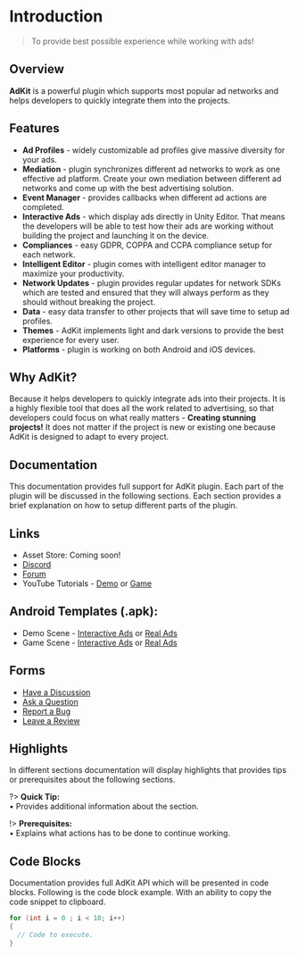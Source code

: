# Introduction

> To provide best possible experience while working with ads!

## Overview

**AdKit** is a powerful plugin which supports most popular ad networks and helps developers to quickly integrate them into the projects. 

## Features

- **Ad Profiles** - widely customizable ad profiles give massive diversity for your ads. 
- **Mediation** - plugin synchronizes different ad networks to work as one effective ad platform. Create your own mediation between different ad networks and come up with the best advertising solution. 
- **Event Manager** - provides callbacks when different ad actions are completed.
- **Interactive Ads** - which display ads directly in Unity Editor. That means the developers will be able to test how their ads are working without building the project and launching it on the device.  
- **Compliances** - easy GDPR, COPPA and CCPA compliance setup for each network.  
- **Intelligent Editor** - plugin comes with intelligent editor manager to maximize your productivity. 
- **Network Updates** - plugin provides regular updates for network SDKs which are tested and ensured that they will always perform as they should without breaking the project. 
- **Data** - easy data transfer to other projects that will save time to setup ad profiles. 
- **Themes** - AdKit implements light and dark versions to provide the best experience for every user. 
- **Platforms** - plugin is working on both Android and iOS devices.

## Why AdKit?

Because it helps developers to quickly integrate ads into their projects. It is a highly flexible tool that does all the work related to advertising, so that developers could focus on what really matters - **Creating stunning projects!** It does not matter if the project is new or existing one because AdKit is designed to adapt to every project.

## Documentation

This documentation provides full support for AdKit plugin. Each part of the plugin will be discussed in the following sections. Each section provides a brief explanation on how to setup different parts of the plugin.

## Links

- Asset Store: Coming soon!
- [Discord](https://discord.gg/hm8BE9d)
- [Forum](https://forum.unity.com/threads/985854/)
- YouTube Tutorials - [Demo](https://www.youtube.com/playlist?list=PLWkzZq1dT1qHSuEsSg5PpcF5YQO6iAsdv) or [Game](https://www.youtube.com/playlist?list=PLWkzZq1dT1qGJKSbmcjSj4ECrt4NVXsiw) 

## Android Templates (.apk):

- Demo Scene - [Interactive Ads](https://drive.google.com/uc?export=download&id=1ztDPb-u1e2--w9N1f9mYhM07KQhIbMLN) or [Real Ads](https://drive.google.com/uc?export=download&id=1cDgTGRo7mLVzx1D8qfj2-wGoY5N0am8Z)
- Game Scene - [Interactive Ads](https://drive.google.com/uc?export=download&id=11KSJM30xilV9GCL0ztcKGnbshKGpulgn) or [Real Ads](https://drive.google.com/uc?export=download&id=1CCY46IrcoUqasV5hDoB-mYS0esFcyim8)

## Forms

- [Have a Discussion](https://docs.google.com/forms/d/e/1FAIpQLSdEGqK4dvAweTSXyJfY7Zc6OYgzSs1J6keadNu9wo9TrNq9RQ/viewform?usp=sf_link)
- [Ask a Question](https://docs.google.com/forms/d/e/1FAIpQLSe1ELaRHrWhCm5de4HMBVm9BNiDtobGvTBZxhk_CG6kFhxVXA/viewform?usp=sf_link)
- [Report a Bug](https://docs.google.com/forms/d/e/1FAIpQLScwp0YBVC4luM7unXvxeAKjBIycwKrj3tVn0lC2KQc-CuKTag/viewform?usp=sf_link)
- [Leave a Review](https://docs.google.com/forms/d/e/1FAIpQLSenxipn44UT8_cYyuv5J9H7dEOx7y2Ux4LWH9Zi4A0vd1H5tQ/viewform?usp=sf_link)

## Highlights

In different sections documentation will display highlights that provides tips or prerequisites about the following sections.

?> **Quick Tip:**  
• Provides additional information about the section.

!> **Prerequisites:**  
•  Explains what actions has to be done to continue working.

## Code Blocks

Documentation provides full AdKit API which will be presented in code blocks. Following is the code block example. With an ability to copy the code snippet to clipboard.

```csharp
for (int i = 0 ; i < 10; i++)
{
  // Code to execute.
}
```
